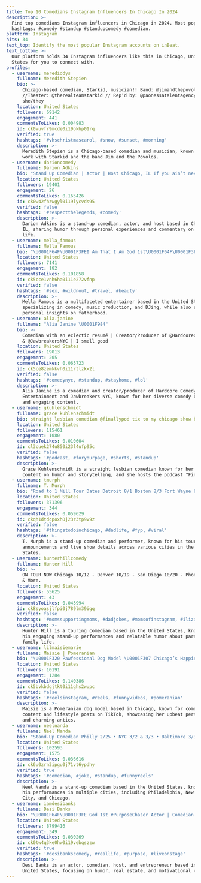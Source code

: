 ```yaml
---
title: Top 10 Comedians Instagram Influencers In Chicago In 2024
description: >-
  Find top comedians Instagram influencers in Chicago in 2024. Most popular
  hashtags: #comedy #standup #standupcomedy #comedian.
platform: Instagram
hits: 34
text_top: Identify the most popular Instagram accounts on inBeat.
text_bottom: >-
  Our platform holds 34 Instagram influencers like this in Chicago, United
  States for you to connect with.
profiles:
  - username: merediddys
    fullname: Meredith Stepien
    bio: >-
      Chicago-based comedian, Starkid, musician!! Band: @jimandthepovolos
      //Theater: @therealteamstarkid // Rep’d by: @paonessatalentagency //
      she/they
    location: United States
    followers: 69142
    engagement: 441
    commentsToLikes: 0.004983
    id: ck0vuvfr9mcde0i19okhp01rq
    verified: true
    hashtags: '#vhschristmascarol, #snow, #sunset, #morning'
    description: >-
      Meredith Stepien is a Chicago-based comedian and musician, known for her
      work with Starkid and the band Jim and the Povolos.
  - username: darioncomedy
    fullname: Darion Adkins
    bio: "Stand Up Comedian | Actor | Host Chicago, IL If you ain’t never got chased by some Latin Kings you ain’t living right \U0001F923"
    location: United States
    followers: 19401
    engagement: 26
    commentsToLikes: 0.165426
    id: ck0w42fhzwgyl0i19lycvds95
    verified: false
    hashtags: '#respectthelegends, #comedy'
    description: >-
      Darion Adkins is a stand-up comedian, actor, and host based in Chicago,
      IL, sharing humor through personal experiences and commentary on everyday
      life.
  - username: mella_famous
    fullname: Mella Famous
    bio: "\U0001F64F\U0001F3FEI Am That I Am God 1st\U0001F64F\U0001F3FE \U0001F3B6\U0001F39B\U0001F3AC Comedian / Musician / DJ / Producer / Father #MellaFamousComedy #MellaFamous #PastorCantSee @pastor_cantsee"
    location: United States
    followers: 7141
    engagement: 182
    commentsToLikes: 0.101858
    id: ck5cce1vnh6ha0i11e272vfnp
    verified: false
    hashtags: '#sex, #wildnout, #travel, #beauty'
    description: >-
      Mella Famous is a multifaceted entertainer based in the United States,
      specializing in comedy, music production, and DJing, while also sharing
      personal insights on fatherhood.
  - username: alia.janine
    fullname: "Alia Janine \U0001F984"
    bio: >-
      Comedian with an eclectic resumé | Creator/Producer of @HardcoreComedyEnt
      & @JawbreakersNYC | I smell good
    location: United States
    followers: 19013
    engagement: 205
    commentsToLikes: 0.065723
    id: ck5ce8zemkkvh0i11rtlzkx2l
    verified: false
    hashtags: '#comedynyc, #standup, #stayhome, #lol'
    description: >-
      Alia Janine is a comedian and creator/producer of Hardcore Comedy
      Entertainment and Jawbreakers NYC, known for her diverse comedy background
      and engaging content.
  - username: gkuhlenschmidt
    fullname: grace kuhlenschmidt
    bio: straight lesbian comedian @finallypod tix to my chicago show below
    location: United States
    followers: 115461
    engagement: 1080
    commentsToLikes: 0.010604
    id: cl3cuek274u850i23l4ufp95c
    verified: false
    hashtags: '#podcast, #foryourpage, #shorts, #standup'
    description: >-
      Grace Kuhlenschmidt is a straight lesbian comedian known for her engaging
      content on humor and storytelling, and she hosts the podcast "Finally."
  - username: tmurph
    fullname: T. Murph️️
    bio: "Road to 1 Mill Tour Dates Detroit 8/1 Boston 8/3 Fort Wayne 8/4 Tulsa 8/18 OKC 8/29 VA Beach 9/8 Chandler 9/20-21 Chicago 10/5 LA 10/13 Get Tix Here\U0001F447\U0001F3FE"
    location: United States
    followers: 371396
    engagement: 344
    commentsToLikes: 0.059629
    id: ckqh1dtdcpoxh0j23r3tp9v9z
    verified: false
    hashtags: '#thingstodoinchicago, #dadlife, #fyp, #viral'
    description: >-
      T. Murph is a stand-up comedian and performer, known for his tour
      announcements and live show details across various cities in the United
      States.
  - username: hunterhillcomedy
    fullname: Hunter Hill
    bio: >-
      ON TOUR NOW Chicago 10/12 - Denver 10/19 - San Diego 10/20 - Phoenix 11/11
      & More.
    location: United States
    followers: 55625
    engagement: 43
    commentsToLikes: 0.043994
    id: ck8syoasjlfpi0j789lm39igq
    verified: false
    hashtags: '#momssupportingmoms, #dadjokes, #momsofinstagram, #ilizashlesinger'
    description: >-
      Hunter Hill is a touring comedian based in the United States, known for
      his engaging stand-up performances and relatable humor about parenting and
      family life.
  - username: lilmaisiemarie
    fullname: Maisie | Pomeranian
    bio: "\U0001F320 Pawfessional Dog Model \U0001F307 Chicago’s Happiest Pom \U0001F386 Aspiring comedian \U0001F30C TikTok⭐️<440k> ⬇️50% off 1st #barkbox code⬇️"
    location: United States
    followers: 10191
    engagement: 1284
    commentsToLikes: 0.140386
    id: ck5bvkbdgjtkt0i11ghs2wupc
    verified: false
    hashtags: '#reelsinstagram, #reels, #funnyvideos, #pomeranian'
    description: >-
      Maisie is a Pomeranian dog model based in Chicago, known for comedic
      content and lifestyle posts on TikTok, showcasing her upbeat personality
      and charming antics.
  - username: neelnanda
    fullname: Neel Nanda
    bio: "Stand-Up Comedian Philly 2/25 • NYC 3/2 & 3/3 • Baltimore 3/31 & 4/1 • Chicago 4/7 • DC 4/28 & 4/29 & more cities soon! Get Tickets here \U0001F447\U0001F3FE\U0001F447\U0001F3FE\U0001F447\U0001F3FE"
    location: United States
    followers: 102593
    engagement: 1575
    commentsToLikes: 0.036616
    id: ck6u0zrn3ipgu0j71vt6ypdhy
    verified: true
    hashtags: '#comedian, #joke, #standup, #funnyreels'
    description: >-
      Neel Nanda is a stand-up comedian based in the United States, known for
      his performances in multiple cities, including Philadelphia, New York
      City, and Chicago.
  - username: iamdesibanks
    fullname: Desi Banks
    bio: "\U0001F64F\U0001F3FE God 1st #PurposeChaser Actor | Comedian | Host | Entrepreneur Real Estate\U0001F3E0 @desibdesigns Podcast \U0001F399️ @higd_podcast"
    location: United States
    followers: 8799416
    engagement: 349
    commentsToLikes: 0.030269
    id: ck0tw4q3ke0hw0i19vebqszzw
    verified: true
    hashtags: '#desibankscomedy, #reallife, #purpose, #liveonstage'
    description: >-
      Desi Banks is an actor, comedian, host, and entrepreneur based in the
      United States, focusing on humor, real estate, and motivational content.
---
```


